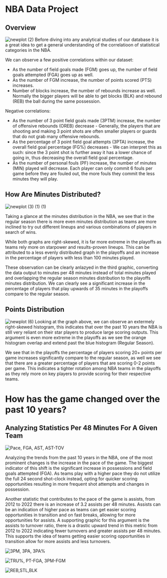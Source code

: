 # NBA Data Project
## Overview
![newplot (2)](https://github.com/andychn10/NBA-Data-Project/assets/137304001/5f5f51a7-a1b9-40fd-bc44-befc5b7a5576)
Before diving into any analytical studies of our database it is a great idea to get a general understanding of the correlatioon of statistical categories in the NBA.

We can observe a few positive correlations within our dataset:
- As the number of field goals made (FGM) goes up, the number of field goals attempted (FGA) goes up as well.
- As the number of FGM increase, the number of points scored (PTS) increases.
- Number of blocks increase, the number of rebounds increase as well. Normally the bigger players will be able to get blocks (BLK) and rebound (REB) the ball during the same possession.

Negative correlations:
- As the number of 3 point field goals made (3PTM) increase, the number of offensive rebounds (OREB) decrease - Generally, the players that are shooting and making 3 point shots are often smaller players or guards that do not grab many offensive rebounds.
- As the percentage of 3 point field goal attempts (3PTA) increase, the overall field goal percentage (FG%) decreases - We can interpret this as such: since the 3 point shot is further away it has a lower chance of going in, thus decreasing the overall field goal percentage.
- As the number of personal fouls (PF) increase, the number of minutes (MIN) played will decrease. Each player can only commit 6 fouls per game before they are fouled out, the more fouls they commit the less minutes they will play.

## How Are Minutes Distributed?
![newplot (3) (1) (1)](https://github.com/andychn10/NBA-Data-Project/assets/137304001/d0d5c85d-6f93-4b28-a3fe-efcabd6db64b)


Taking a glance at the minutes distribution in the NBA, we see that in the regular season there is more even minutes distribution as teams are more inclined to try out different lineups and various combinations of players in search of wins. 

While both graphs are right-skewed, it is far more extreme in the playoffs as teams rely more on starpower and results-proven lineups. This can be attributed to a less evenly distributed graph in the playoffs and an increase in the percentage of players with less than 100 minutes played.

These observation can be clearly anlazyed in the third graphic, converting the data output to minutes per 48 minutes instead of total minutes played and overlapping the regular season minutes distribution to the playoffs minutes distribution. We can clearly see a significant increase in the percentage of players that play upwards of 35 minutes in the playoffs compare to the regular season.

## Points Distribution
![newplot (6)](https://github.com/andychn10/NBA-Data-Project/assets/137304001/89cdf040-87a6-4bb0-b09b-047cff6d1a2a)
Looking at the graph above, we can observe an extermely right-skewed histogram, this indicates that over the past 10 years the NBA is still very reliant on their star players to produce large scoring outputs. This argument is even more extreme in the playoffs as we see the orange histogram overlap and extend past the blue histogram (Regular Season).

We see that in the playoffs the percentage of players scoring 20+ points per game increases significantly compare to the regular season, as well we see that there are a greater percentage of players that are scoring 0-2 points per game. This indicates a tighter rotation among NBA teams in the playoffs as they rely more on key players to provide scoring for their respective teams.

# How has the game changed over the past 10 years?
## Analyzing Statistics Per 48 Minutes For A Given Team

![Pace, FGA, AST, AST-TOV](https://github.com/andychn10/NBA-Data-Project/assets/137304001/fb2bf51d-07ca-478d-b3e0-c245558fd7c7)

Analyzing the trends from the past 10 years in the NBA, one of the most prominent changes is the increase in the pace of the game. The biggest indicator of this shift is the significant increase in possessions and field goals attempted (FGA). As teams play with a higher pace they do not utilize the full 24 second shot-clock instead, opting for quicker scoring opportunities resulting in more frequent shot attempts and changes in possession.

Another statistic that contributes to the pace of the game is assists, from 2012 to 2022 there is an increase of 3.2 assists per 48 minutes. Assists can be an indication of higher pace as teams can get easier scoring opportunities in transition and on fast breaks, allowing for more opportunities for assists. A supporting graphic for this argument is the assists to turnover ratio, there is a drastic upward trend in this metric from 2012 to 2022 indicating fewer turnovers and greater assists per 48 minutes. This supports the idea of teams getting easier scoring opportunities in transition allow for more assists and less turnovers.

![3PM, 3PA, 3PA%](https://github.com/andychn10/NBA-Data-Project/assets/137304001/f4bdfe95-49e8-4c32-a5ae-59b16b6706f8)


![TRU%, PT-FGA, 3PM-FGM](https://github.com/andychn10/NBA-Data-Project/assets/137304001/24a84df8-81c2-4a60-9a7d-48b817c02d62)

![REB,STL,BLK](https://github.com/andychn10/NBA-Data-Project/assets/137304001/0334ed8b-96d9-4c16-86be-092f3e057817)

